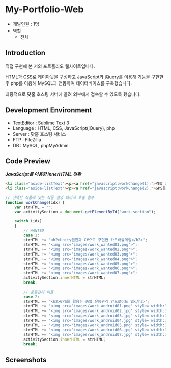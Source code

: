 # My-Portfolio-Web
- 개발인원 : 1명
- 역할
  - 전체
  
## Introduction
직접 구현해 본 저의 포트폴리오 웹사이트입니다.

HTML과 CSS로 레이아웃을 구성하고 JavaScript와 jQuery를 이용해 기능을 구현한 후 php를 이용해 MySQL과 연동하여 데이터베이스를 구축했습니다. 

최종적으로 닷홈 호스팅 서버에 올려 외부에서 접속할 수 있도록 했습니다.

## Development Environment
- TextEditor : Sublime Text 3
- Language : HTML, CSS, JavaScript(jQuery), php
- Server : 닷홈 호스팅 서비스
- FTP : FileZilla
- DB : MySQL, phpMyAdmin 

## Code Preview
***JavaScript를 이용한 innerHTML 전환***
```html
<li class="aside-listText"><p><a href="javascript:workChange(1);">역할 카드게임 'WANTED'</a></p></li>
<li class="aside-listText"><p><a href="javascript:workChange(2);">GPS를 활용한 운동관리 어플리케이션</a></p></li>
```
```JavaScript
// 선택한 작품에 맞는 작품 설명 페이지 호출 함수
function workChange(idx) {
	var strHTML = "";
	var activitySection = document.getElementById("work-section");

	switch (idx) 
	{
		// WANTED
		case 1:
		strHTML += "<h2>Unity엔진과 C#으로 구현한 카드배틀게임</h2>";
		strHTML += "<img src='images/work_wanted01.png'>";
		strHTML += "<img src='images/work_wanted02.png'>";
		strHTML += "<img src='images/work_wanted03.png'>";
		strHTML += "<img src='images/work_wanted04.png'>";
		strHTML += "<img src='images/work_wanted05.png'>";
		strHTML += "<img src='images/work_wanted06.png'>";
		strHTML += "<img src='images/work_wanted07.png'>";
		activitySection.innerHTML = strHTML;
		break;
		
		// 운동관리 어플
		case 2:
		strHTML += "<h2>GPS를 활용한 종합 운동관리 안드로이드 앱</h2>";
		strHTML += "<img src='images/work_android01.png' style='width:360px;height:640px;'>&nbsp";
		strHTML += "<img src='images/work_android02.jpg' style='width:360px;height:640px;'><br>";
		strHTML += "<img src='images/work_android03.jpg' style='width:360px;height:640px;'>&nbsp";
		strHTML += "<img src='images/work_android04.jpg' style='width:389px;height:179px;'><br>";
		strHTML += "<img src='images/work_android05.png' style='width:360px;height:640px;'>&nbsp";
		strHTML += "<img src='images/work_android06.jpg' style='width:360px;height:640px;'><br>";
		strHTML += "<img src='images/work_android07.jpg' style='width:360px;height:640px;'>";
		activitySection.innerHTML = strHTML;
		break;
 ```

## Screenshots
